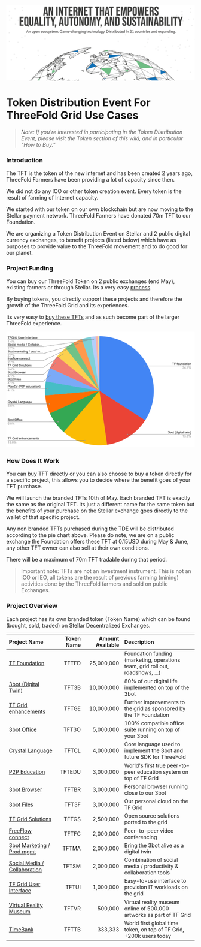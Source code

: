 ![](./img/tf_tde_intro.png)

# Token Distribution Event For ThreeFold Grid Use Cases

> _Note: If you're interested in participating in the Token Distribution Event, please visit the Token section of this wiki, and in particular "How to Buy."_

### Introduction

The TFT is the token of the new internet and has been created 2 years ago, ThreeFold Farmers have been providing a lot of capacity since then.

We did not do any ICO or other token creation event. Every token is the result of farming of Internet capacity.

We started with our token on our own blockchain but are now moving to the Stellar payment network. ThreeFold Farmers have donated 70m TFT to our Foundation.

We are organizing a Token Distribution Event on Stellar and 2 public digital currency exchanges, to benefit projects (listed below) which have as purposes to provide value to the ThreeFold movement and to do good for our planet.

### Project Funding

You can buy our ThreeFold Token on 2 public exchanges (end May), existing farmers or through Stellar. Its a very easy [process](how_to_buy_and_sell.md).

By buying tokens, you directly support these projects and therefore the growth of the ThreeFold Grid and its experiences.

Its very easy to [buy these TFTs](how_to_buy_and_sell.md) and as such become part of the larger ThreeFold experience. 

![](./img/projects_overview_pie2.png)

### How Does It Work

You can [buy](how_to_buy_and_sell.md) TFT directly or you can also choose to buy a token directly for a specific project, this allows you to decide where the benefit goes of your TFT purchase. 

We will launch the branded TFTs 10th of May. Each branded TFT is exactly the same as the original TFT.
Its just a different name for the same token but the benefits of your purchase on the Stellar exchange goes directly to the wallet of that specific project.

Any non branded TFTs purchased during the TDE will be distributed according to the pie chart above.
Please do note, we are on a public exchange the Foundation offers these TFT at 0.15USD during May & June, any other TFT owner can also sell at their own conditions.

There will be a maximum of 70m TFT tradable during that period.

> Important note: TFTs are not an investment instrument. 
> This is not an ICO or IEO, all tokens are the result of previous farming (mining) activities done by the ThreeFold farmers and sold on public Exchanges.

### Project Overview
Each project has its own branded token (Token Name) which can be found (bought, sold, traded) on Stellar Decentralized Exchanges.

| Project Name | Token Name | Amount Available | Description |
|:-------------|---------------:|---------------:|:------------|
| [TF Foundation](foundation_proj.md)	| TFTFD | 25,000,000		| Foundation funding (marketing, operations team, grid roll out, roadshows, ...) |
| [3bot (Digital Twin)](3botproj.md)	| TFT3B | 10,000,000		| 80% of our digital life implemented on top of the 3bot |
| [TF Grid enhancements](gridenhancements.md)	| TFTGE | 10,000,000		| Further improvements to the grid as sponsored by the TF Foundation |
| [3bot Office](3botoffice.md)	 | TFT3O | 5,000,000		| 100% compatible office suite running on top of your 3bot |
| [Crystal Language](crystallang_proj.md)	| TFTCL | 4,000,000		| Core language used to implement the 3bot and future SDK for ThreeFold |
| [P2P Education](planed.md)	| TFTEDU | 3,000,000		| World's first true peer-to-peer education system on top of TF Grid |
| [3bot Browser](3botbrowser.md)	 | TFTBR | 3,000,000		| Personal browser running close to our 3bot |
| [3bot Files](3botfiles.md)	| TFT3F | 3,000,000		| Our personal cloud on the TF Grid |
| [TF Grid Solutions](gridsolutions.md)	| TFTGS |  2,500,000		| Open source solutions ported to the grid |
| [FreeFlow connect](freeflowconnect.md) 	| TFTFC | 2,000,000		| Peer-to-peer video conferencing |
| [3bot Marketing / Prod mgmt](3botmarketing.md)	| TFTMA | 2,000,000		| Bring the 3bot alive as a digital twin |
| [Social Media / Collaboration](socialmedia_proj.md) | TFTSM | 2,000,000		| Combination of social media / productivity & collaboration tools |
| [TF Grid User Interface](griduserinterface.md)	| TFTUI | 1,000,000		| Easy-to-use interface to provision IT workloads on the grid |
| [Virtual Reality Museum](vrmuseum.md)	| TFTVR | 500,000		| Virtual reality museum online of 500.000 artworks as part of TF Grid |
| [TimeBank](timebank.md)	| TFTTB | 333,333		| World first global time token, on top of TF Grid, +200k users today |
